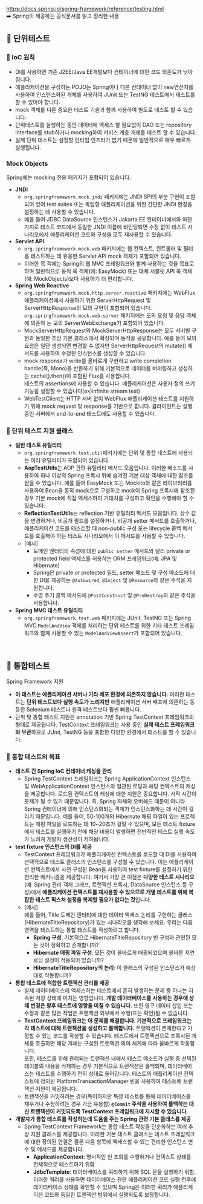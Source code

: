 https://docs.spring.io/spring-framework/reference/testing.html   
➡️ Spring이 제공하는 공식문서를 읽고 정리한 내용

## 📂 단위테스트
### 📝 IoC 원칙
* DI를 사용하면 기존 J2EE/Java EE개발보다 컨테이너에 대한 코드 의존도가 낮아집니다.
* 애플리케이션을 구성하는 POJO는 Spring이나 다른 컨테이너 없이 new연산자를 사용하여 인스턴스화된 개체를 사용하여 JUnit 또는 TestNG 테스트에서 테스트를 할 수 있어야 합니다.
* mock 객체를 다른 중요한 테스트 기술과 함께 사용하여 별도로 테스트 할 수 있습니다.
* 단위테스트를 실행하는 동안 데이터에 액세스 할 필요없이 DAO 또는 repository interface를 stub하거나 mocking하여 서비스 계층 개체를 테스트 할 수 있습니다.
* 실제 단위 테스트는 설정할 런타임 인프라가 없기 때문에 일반적으로 매우 빠르게 실행됩니다.
### Mock Objects   
Spring에는 mocking 전용 패키지가 포함되어 있습니다.   
* **JNDI**
  * `org.springframework.mock.jndi` 패키지에는 JNDI SPI의 부분 구현이 포함되어 있어 test suites 또는 독립형 애플리케이션을 위한 간단한 JNDI 환경을 설정하는 데 사용할 수 있습니다.
  * 예를 들어 JDBC DataSource 인스턴스가 Jakarta EE 컨테이너에서와 마찬가지로 테스트 코드에서 동일한 JNDI 이름에 바인딩되면 수정 없이 테스트 시나리오에서 애플리케이션 코드와 구성을 모두 재사용할 수 있습니다.
* **Servlet API**
  * `org.springframework.mock.web` 패키지에는 웹 컨텍스트, 컨트롤러 및 필터를 테스트하는 데 유용한 Servlet API mock 객체가 포함되어 있습니다.
  *  이러한 목 객체는 Spring의 웹 MVC 프레임워크와 함께 사용하는 것을 목표로 하며 일반적으로 동적 목 객체(예: EasyMock) 또는 대체 서블릿 API 목 객체(예: MockObjects)보다 사용하기 더 편리합니다.
* **Spring Web Reactive**
  *  `org.springframework.mock.http.server.reactiv`e 패키지에는 WebFlux 애플리케이션에서 사용하기 위한 ServerHttpRequest 및 ServerHttpResponse의 모의 구현이 포함되어 있습니다.   
     `org.springframework.mock.web.server` 패키지에는 모의 요청 및 응답 객체에 의존하   는 모의 ServerWebExchange가 포함되어 있습니다.
  *  MockServerHttpRequest와 MockServerHttpResponse는 모두 서버별 구현과 동일한 추상 기본 클래스에서 확장되며 동작을 공유합니다. 예를 들어 모의 요청은 일단 생성되면 변경할 수 없지만 ServerHttpRequest의 mutate() 메서드를 사용하여 수정된 인스턴스를 생성할 수 있습니다.
  *  mock response가 write를 올바르게 구현하고 write completion handle(즉, Mono<Void>)을 반환하기 위해 기본적으로 데이터를 버퍼링하고 생성하는 cache().then()이 포함된 Flux를 사용합니다.   
     테스트의 assertions에 사용할 수 있습니다. 애플리케이션은 사용자 정의 쓰기 기능을 설정할 수 있습니다(ex)infinite stream test)
  *  WebTestClient는 HTTP 서버 없이 WebFlux 애플리케이션 테스트를 지원하기 위해 mock request 및 response를 기반으로 합니다. 클라이언트는 실행 중인 서버에서 end-to-end 테스트에도 사용할 수 있습니다.
### 📝 단위 테스트 지원 클래스
* **일반 테스트 유틸리티**
  * `org.springframework.test.util`패키지에는 단위 및 통합 테스트에 사용되는 여러 유틸리티가 포함되어 있습니다.
  * **AopTestUtils**는 AOP 관련 유틸리티 메서드 모음입니다. 이러한 메소드를 사용하여 하나 이상의 Spring 프록시 뒤에 숨겨진 기본 대상 객체에 대한 참조를 얻을 수 있습니다.
    예를 들어 EasyMock 또는 Mockito와 같은 라이브러리를 사용하여 Bean을 동적 mock으로 구성하고 mock이 Spring 프록시에 참조된 경우 기본 mock에 직접 액세스하여 기대치를 구성하고 확인을 수행해야 할 수 있습니다.
  * **ReflectionTestUtils**는 reflection 기반 유틸리티 메서드 모음입니다. 상수 값을 변경하거나, 비공개 필드를 설정하거나, 비공개 setter 메서드를 호출하거나, 애플리케이션 코드를 테스트할 때 non-public 구성 또는 lifecycle 콜백 메서드를 호출해야 하는 테스트 시나리오에서 이 메서드를 사용할 수 있습니다.
  * [예시]
    * 도메인 엔터티의 속성에 대한 `public setter` 메서드와 달리 private or protected field 액세스를 허용하는 ORM 프레임워크(예: JPA 및 Hibernate)
    * Spring은 private or protected 필드, setter 메소드 및 구성 메소드에 대한 DI을 제공하는 `@Autowired`, `@Inject` 및 `@Resource`와 같은 주석을 지원합니다.
    * 수명 주기 콜백 메서드에 `@PostConstruct` 및 `@PreDestroy`와 같은 주석을 사용합니다.
* **Spring MVC 테스트 유틸리티**
  * `org.springframework.test.web` 패키지에는 JUnit, TestNG 또는 Spring MVC `ModelAndView` 객체를 처리하는 단위 테스트를 위한 기타 테스트 프레임워크와 함께 사용할 수 있는 `ModelAndViewAssert`가 포함되어 있습니다.
</br>

## 📂 통합테스트
Spring Framework 지원
* **이 테스트는 애플리케이션 서버나 기타 배포 환경에 의존하지 않습니다.** 이러한 테스트는 **단위 테스트보다 실행 속도가 느리지만** 애플리케이션 서버 배포에 의존하는 동등한 Selenium 테스트나 원격 테스트보다 훨씬 빠릅니다.
* 단위 및 통합 테스트 지원은 annotation 기반 Spring TestContext 프레임워크의 형태로 제공됩니다. TestContext 프레임워크는 사용 중인 **실제 테스트 프레임워크와 무관**하므로 JUnit, TestNG 등을 포함한 다양한 환경에서 테스트를 할 수 있습니다.
### 📝 통합 테스트의 목표
* **테스트 간 Spring IoC 컨테이너 캐싱을 관리**
  * Spring TestContext 프레임워크는 Spring ApplicationContext 인스턴스 및 WebApplicationContext 인스턴스의 일관된 로딩과 해당 컨텍스트의 캐싱을 제공합니다.
    로드된 컨텍스트의 캐싱에 대한 지원은 중요합니다. 시작 시간이 문제가 될 수 있기 때문입니다. 즉, Spring 자체의 오버헤드 때문이 아니라 Spring 컨테이너에 의해 인스턴스화되는 객체가 인스턴스화하는 데 시간이 걸리기 때문입니다.
    예를 들어, 50-100개의 Hibernate 매핑 파일이 있는 프로젝트는 매핑 파일을 로드하는 데 10~20초가 걸릴 수 있으며, 모든 테스트 fixture에서 테스트를 실행하기 전에 해당 비용이 발생하면 전반적인 테스트 실행 속도가 느려져 개발자 생산성이 저하됩니다.
* **test fixture 인스턴스의 DI를 제공**
  * TestContext 프레임워크가 애플리케이션 컨텍스트를 로드할 때 DI를 사용하여 선택적으로 테스트 클래스의 인스턴스를 구성할 수 있습니다.
    이는 애플리케이션 컨텍스트에서 사전 구성된 Bean을 사용하여 test fixture를 설정하기 위한 편리한 메커니즘을 제공합니다. 여기서 가장 큰 이점은 **다양한 테스트 시나리오**(예: Spring 관리 객체 그래프, 트랜잭션 프록시, DataSource 인스턴스 등 구성)에서 **애플리케이션 컨텍스트를 재사용할 수 있으므로 개별 테스트를 위해 복잡한 테스트 픽스처 설정을 복제할 필요가 없다는 것**입니다.
  * [예시]   
    예를 들어, Title 도메인 엔터티에 대한 데이터 액세스 논리를 구현하는 클래스(HibernateTitleRepository)가 있는 시나리오를 생각해 보세요. 우리는 다음 영역을 테스트하는 통합 테스트를 작성하려고 합니다.
    * **Spring 구성**: 기본적으로 HibernateTitleRepository 빈 구성과 관련된 모든 것이 정확하고 존재합니까?
    * **Hibernate 매핑 파일 구성**: 모든 것이 올바르게 매핑되었으며 올바른 지연 로딩 설정이 적용되어 있습니까?
    * **HibernateTitleRepository의 논리**: 이 클래스의 구성된 인스턴스가 예상대로 작동합니까?
* **통합 테스트에 적합한 트랜잭션 관리를 제공**
  * 실제 데이터베이스에 액세스하는 테스트에서 흔히 발생하는 문제 중 하나는 지속된 저장 상태에 미치는 영향입니다. **개발 데이터베이스를 사용하는 경우에 상태 변경은 향후 테스트에 영향을 미칠 수 있습니다.** 또한 영구 데이터 삽입 또는 수정과 같은 많은 작업은 트랜잭션 외부에서 수행(또는 확인)될 수 없습니다.
  * **TestContext 프레임워크는 이 문제를 해결합니다. 기본적으로 프레임워크는 각 테스트에 대해 트랜잭션을 생성하고 롤백합니다.** 트랜잭션이 존재한다고 가정할 수 있는 코드를 작성할 수 있습니다. 테스트에서 트랜잭션으로 프록시된 개체를 호출하면 해당 개체는 구성된 트랜잭션 의미 체계에 따라 올바르게 작동합니다.   
    또한, 테스트를 위해 관리되는 트랜잭션 내에서 테스트 메소드가 실행 중 선택된 테이블의 내용을 삭제하는 경우 기본적으로 트랜잭션은 롤백되며, 데이터베이스는 테스트를 수행하기 전의 상태로 돌아갑니다.
    테스트의 애플리케이션 컨텍스트에 정의된 PlatformTransactionManager 빈을 사용하여 테스트에 트랜잭션 지원이 제공됩니다.
  * 트랜잭션을 커밋하려는 경우(특이하지만 특정 테스트를 통해 데이터베이스를 채우거나 수정하려는 경우 가끔 유용함) **`@Commit` 주석을 사용하여 롤백하는 대신 트랜잭션이 커밋되도록 TestContext 프레임워크에 지시할 수 있습니다.**
* **개발자가 통합 테스트를 작성하는데 도움을 주는 Spring 관련 기본 클래스를 제공**
  * Spring TestContext Framework는 통합 테스트 작성을 단순화하는 여러 추상 지원 클래스를 제공합니다. 이러한 기본 테스트 클래스는 테스트 프레임워크에 대한 정의된 연결은 물론 다음 항목에 액세스할 수 있는 편리한 인스턴스 변수 및 메서드를 제공합니다.
    * **ApplicationContext**: 명시적인 빈 조회를 수행하거나 컨텍스트 상태를 전체적으로 테스트하기 위함
    * **JdbcTemplate**: 데이터베이스를 쿼리하기 위해 SQL 문을 실행하기 위함. 이러한 쿼리를 사용하면 데이터베이스 관련 애플리케이션 코드 실행 전후에 데이터베이스 상태를 확인할 수 있으며 Spring은 이러한 쿼리가 애플리케이션 코드와 동일한 트랜잭션 범위에서 실행되도록 보장합니다.
